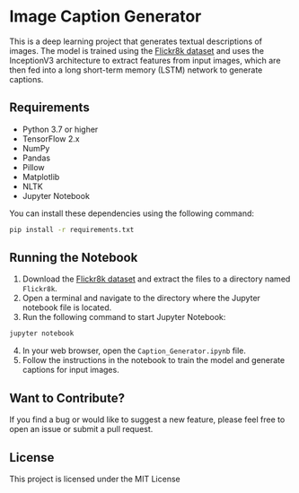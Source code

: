 # Image Caption Generator

This is a deep learning project that generates textual descriptions of images. The model is trained using the [Flickr8k dataset](https://forms.illinois.edu/sec/1713398)  and uses the InceptionV3 architecture to extract features from input images, which are then fed into a long short-term memory (LSTM) network to generate captions.
## Requirements
- Python 3.7 or higher
- TensorFlow 2.x
- NumPy
- Pandas
- Pillow
- Matplotlib
- NLTK
- Jupyter Notebook

You can install these dependencies using the following command:

```bash
pip install -r requirements.txt
```


## Running the Notebook 
1. Download the [Flickr8k dataset](https://forms.illinois.edu/sec/1713398)  and extract the files to a directory named `Flickr8k`. 
2. Open a terminal and navigate to the directory where the Jupyter notebook file is located. 
3. Run the following command to start Jupyter Notebook:

```bash
jupyter notebook
``` 
4. In your web browser, open the `Caption_Generator.ipynb` file. 
5. Follow the instructions in the notebook to train the model and generate captions for input images.
## Want to Contribute?

If you find a bug or would like to suggest a new feature, please feel free to open an issue or submit a pull request.
## License

This project is licensed under the MIT License
